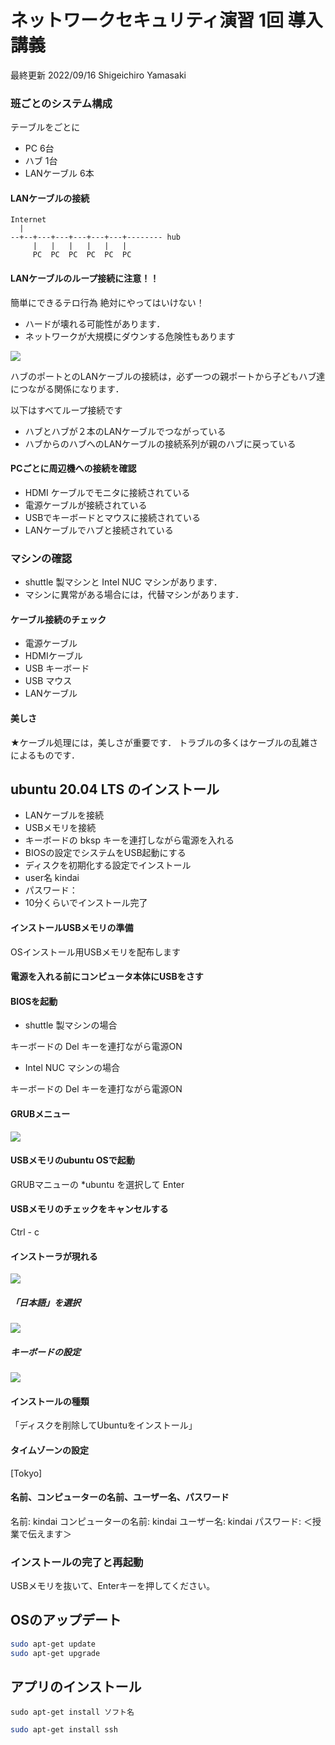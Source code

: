 # ネットワークセキュリティ演習 1回 導入講義

最終更新 2022/09/16 Shigeichiro Yamasaki

### 班ごとのシステム構成

テーブルをごとに

* PC 6台
* ハブ 1台
* LANケーブル 6本

#### LANケーブルの接続

```
Internet
  |
--+--+---+---+---+---+---+-------- hub
     |   |   |   |   |   |
     PC  PC  PC  PC  PC  PC

```
#### LANケーブルのループ接続に注意！！

簡単にできるテロ行為
絶対にやってはいけない！

* ハードが壊れる可能性があります．
* ネットワークが大規模にダウンする危険性もあります

![](https://image.itmedia.co.jp/ait/articles/1909/12/kosys16_03.png)

ハブのポートとのLANケーブルの接続は，必ず一つの親ポートから子どもハブ達につながる関係になります．

以下はすべてループ接続です

* ハブとハブが２本のLANケーブルでつながっている
* ハブからのハブへのLANケーブルの接続系列が親のハブに戻っている


#### PCごとに周辺機への接続を確認

* HDMI ケーブルでモニタに接続されている
* 電源ケーブルが接続されている
* USBでキーボードとマウスに接続されている
* LANケーブルでハブと接続されている

###  マシンの確認

* shuttle 製マシンと Intel NUC マシンがあります．
* マシンに異常がある場合には，代替マシンがあります．

#### ケーブル接続のチェック

* 電源ケーブル
* HDMIケーブル
* USB キーボード
* USB マウス
* LANケーブル

#### 美しさ

★ケーブル処理には，美しさが重要です．
トラブルの多くはケーブルの乱雑さによるものです．



## ubuntu 20.04 LTS のインストール

* LANケーブルを接続
* USBメモリを接続
* キーボードの bksp キーを連打しながら電源を入れる
* BIOSの設定でシステムをUSB起動にする
* ディスクを初期化する設定でインストール
* user名 kindai
* パスワード：
* 10分くらいでインストール完了


#### インストールUSBメモリの準備

OSインストール用USBメモリを配布します

#### 電源を入れる前にコンピュータ本体にUSBをさす

#### BIOSを起動

* shuttle 製マシンの場合

キーボードの Del キーを連打ながら電源ON

* Intel NUC マシンの場合

キーボードの Del キーを連打ながら電源ON

#### GRUBメニュー

![](https://gihyo.jp/assets/images/admin/serial/01/ubuntu-recipe/0639/01.jpg)

#### USBメモリのubuntu OSで起動

GRUBマニューの *ubuntu を選択して Enter

#### USBメモリのチェックをキャンセルする

Ctrl - c

#### インストーラが現れる

![
](https://linuxfan.info/wp-content/uploads/3/0/ubuntu-20-04-install-guide-03-725x533.png)


##### 「日本語」を選択


![](https://linuxfan.info/wp-content/uploads/7/1/ubuntu-20-04-install-guide-04-725x561.png)


##### キーボードの設定

![](https://linuxfan.info/wp-content/uploads/1/4/ubuntu-20-04-install-guide-05-725x552.png)


#### インストールの種類

「ディスクを削除してUbuntuをインストール」

#### タイムゾーンの設定

[Tokyo]

#### 名前、コンピューターの名前、ユーザー名、パスワード

名前: kindai
コンピューターの名前: kindai
ユーザー名: kindai
パスワード: ＜授業で伝えます＞


### インストールの完了と再起動

USBメモリを抜いて、Enterキーを押してください。


## OSのアップデート

```bash
sudo apt-get update
sudo apt-get upgrade
```

## アプリのインストール

`
sudo apt-get install ソフト名
`

```bash
sudo apt-get install ssh
```

